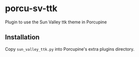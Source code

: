 # porcu-sv-ttk
Plugin to use the Sun Valley ttk theme in Porcupine

## Installation
Copy `sun_valley_ttk.py` into Porcupine's extra plugins directory.
